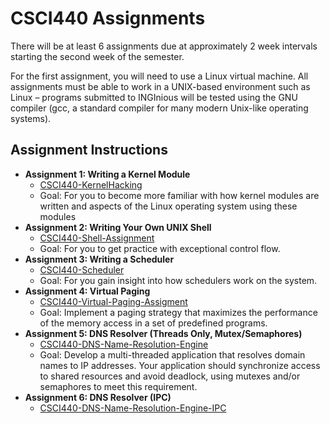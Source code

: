 # CSCI440 Assignments

There will be at least 6 assignments due at approximately 2 week intervals starting the second week of the semester.

For the first assignment, you will need to use a Linux virtual machine. All assignments must be able to work in a UNIX-based environment such as Linux – programs submitted to INGInious will be tested using the GNU compiler (gcc, a standard compiler for many modern Unix-like operating systems).

## Assignment Instructions

* **Assignment 1: Writing a Kernel Module**
  * [CSCI440-KernelHacking](https://github.com/CSUChico-CSCI340/CSCI440-KernelHacking)
  * Goal: For you to become more familiar with how kernel modules are written and aspects of the Linux operating system using these modules
* **Assignment 2: Writing Your Own UNIX Shell**
  * [CSCI440-Shell-Assignment](https://github.com/CSUChico-CSCI340/CSCI440-Shell-Assignment)
  * Goal: For you to get practice with exceptional control flow.
* **Assignment 3: Writing a Scheduler**
  * [CSCI440-Scheduler](https://github.com/CSUChico-CSCI340/CSCI440-Scheduler)
  * Goal: For you gain insight into how schedulers work on the system.
* **Assignment 4: Virtual Paging**
  * [CSCI440-Virtual-Paging-Assigment](https://github.com/CSUChico-CSCI340/CSCI440-Virtual-Paging-Assignment)
  * Goal: Implement a paging strategy that maximizes the performance of the memory access in a set of predefined programs.
* **Assignment 5: DNS Resolver (Threads Only, Mutex/Semaphores)**
  * [CSCI440-DNS-Name-Resolution-Engine](https://github.com/CSUChico-CSCI340/CSCI440-DNS-Name-Resolution-Engine)
  * Goal: Develop a multi-threaded application that resolves domain names to IP addresses. Your application should synchronize access to shared resources and avoid deadlock, using mutexes and/or semaphores to meet this requirement.
* **Assignment 6: DNS Resolver (IPC)**
  * [CSCI440-DNS-Name-Resolution-Engine-IPC](https://github.com/CSUChico-CSCI340/CSCI440-DNS-Name-Resolution-Engine-IPC)
